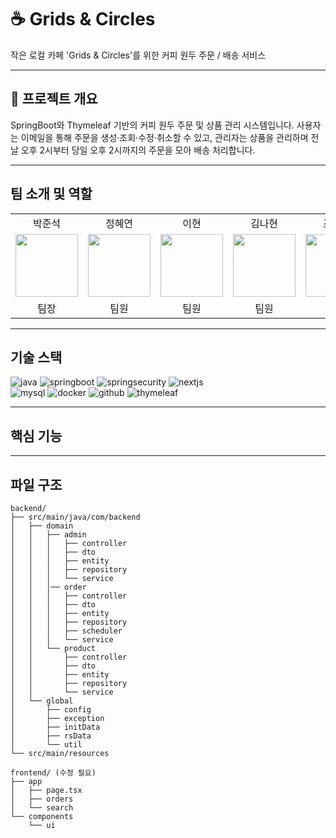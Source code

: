 # ☕️ Grids & Circles 

작은 로컬 카페 'Grids & Circles'를 위한 커피 원두 주문 / 배송 서비스

---

## 📓 프로젝트 개요 

SpringBoot와 Thymeleaf 기반의 커피 원두 주문 및 상품 관리 시스템입니다. 
사용자는 이메일을 통해 주문을 생성·조회·수정·취소할 수 있고, 관리자는 상품을 관리하며 전날 오후 2시부터 당일 오후 2시까지의 주문을 모아 배송 처리합니다.

---

## 팀 소개 및 역할
<table>
  <tbody>
    <tr>
      <td align="center">박준석</td><td align="center">정혜연</td><td align="center">이현</td><td align="center">김나현</td><td align="center">조영주</td>
    </tr>
    <tr>
      <td align="center"><a href="https://github.com/junseokPP"><img src="https://avatars.githubusercontent.com/u/167407603?v=4" width="100px;" alt=""/><br /></a></td>
      <td align="center"><a href="https://github.com/hznnoy"><img src="https://avatars.githubusercontent.com/u/152006906?v=4" width="100px;" alt=""/><br /></td>
      <td align="center"><a href="https://github.com/lh922"><img src="https://avatars.githubusercontent.com/u/136810467?v=4" width="100px;" alt=""/><br /></td>
      <td align="center"><a href="https://github.com/BE9-KNH"><img src="https://avatars.githubusercontent.com/u/223629862?v=4" width="100px;" alt=""/></td>
      <td align="center"><a href="https://github.com/ascal34"><img src="https://avatars.githubusercontent.com/u/224690621?v=4" width="100px;" alt=""/><br /></td>
    </tr>
    <tr>
      <td align="center">팀장</td><td align="center">팀원</td><td align="center">팀원</td><td align="center">팀원</td><td align="center">팀원</td>
    </tr>
  </tbody>
</table>


--- 

## 기술 스택
![java](https://img.shields.io/badge/Java-ED8B00?style=for-the-badge&logo=openjdk&logoColor=white)
![springboot](https://img.shields.io/badge/SpringBoot-6DB33F?style=for-the-badge&logo=SpringBoot&logoColor=white)
![springsecurity](https://img.shields.io/badge/Spring_Security-6DB33F?style=for-the-badge&logo=Spring-Security&logoColor=white)
![nextjs](https://img.shields.io/badge/Next.js-000?logo=nextdotjs&logoColor=fff&style=for-the-badge)
<br>
![mysql](https://img.shields.io/badge/MySQL-00000F?style=for-the-badge&logo=mysql&logoColor=white)
![docker](https://img.shields.io/badge/docker-%230db7ed.svg?style=for-the-badge&logo=docker&logoColor=white)
![github](https://img.shields.io/badge/GitHub-100000?style=for-the-badge&logo=github&logoColor=white)
![thymeleaf](https://img.shields.io/badge/thymeleaf-005F0F?style=for-the-badge&logo=thymeleaf&logoColor=white)

---

## 핵심 기능

---

## 파일 구조 
```
backend/
├── src/main/java/com/backend
│   ├── domain
│   │   ├── admin
│   │   │   ├── controller
│   │   │   ├── dto
│   │   │   ├── entity
│   │   │   ├── repository
│   │   │   └── service
│   │   │── order
│   │   │   ├── controller
│   │   │   ├── dto
│   │   │   ├── entity
│   │   │   ├── repository
│   │   │   ├── scheduler
│   │   │   └── service
│   │   └── product
│   │       ├── controller
│   │       ├── dto
│   │       ├── entity
│   │       ├── repository
│   │       └── service
│   └── global
│       ├── config
│       ├── exception
│       ├── initData
│       ├── rsData
│       └── util
└── src/main/resources

frontend/ (수정 필요)
├── app
│   ├── page.tsx
│   ├── orders
│   └── search
└── components
    └── ui
```


